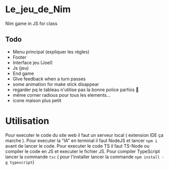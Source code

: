 # Le_jeu_de_Nim
Nim game in JS for class


## Todo
- Menu principal (expliquer les régles)
- Footer
- Interface jeu (Joel)
- Js (jeu)
- End game
- GIve feedback when a turn passes
- some animation for make stick disappear
- regarder pq le tableau n'utilise pas la bonne police parfois 🤦
- même corner radious pour tous les elements...
- icone maison plus petit

# Utilisation
Pour executer le code du site web il faut un serveur local ( extension IDE ça marche ).
Pour executer la "IA" en terminal il faut NodeJS et lancer ```npm i``` avant de lancer le code.
Pour executer le code TS il faut TS-Node ou compiler le code en JS et executer le fichier JS. Pour
compiler TypeScript lancer la commande 
```tsc``` ( pour l'installer lancer la commande ```npm install -g typescript```)




